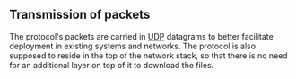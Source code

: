 ## Transmission of packets

The protocol's packets are carried in [UDP](https://www.rfc-editor.org/info/rfc768) datagrams to better facilitate deployment in existing systems and networks. The protocol is also supposed to reside in the top of the network stack, so that there is no need for an additional layer on top of it to download the files.